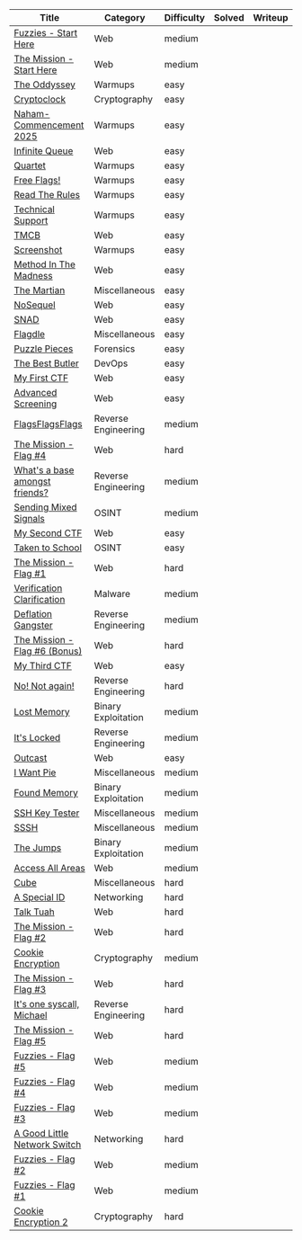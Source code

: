 | Title | Category | Difficulty | Solved | Writeup |
| --- | --- | --- | --- | --- |
| [Fuzzies - Start Here](Fuzzies%20-%20Start%20Here/readme.md) | Web | medium |  | |
| [The Mission - Start Here](The%20Mission%20-%20Start%20Here/readme.md) | Web | medium |  | |
| [The Oddyssey](The%20Oddyssey/readme.md) | Warmups | easy |  | |
| [Cryptoclock](Cryptoclock/readme.md) | Cryptography | easy |  | |
| [Naham-Commencement 2025](Naham-Commencement%202025/readme.md) | Warmups | easy |  | |
| [Infinite Queue](Infinite%20Queue/readme.md) | Web | easy |  | |
| [Quartet](Quartet/readme.md) | Warmups | easy |  | |
| [Free Flags!](Free%20Flags%21/readme.md) | Warmups | easy |  | |
| [Read The Rules](Read%20The%20Rules/readme.md) | Warmups | easy |  | |
| [Technical Support](Technical%20Support/readme.md) | Warmups | easy |  | |
| [TMCB](TMCB/readme.md) | Web | easy |  | |
| [Screenshot](Screenshot/readme.md) | Warmups | easy |  | |
| [Method In The Madness](Method%20In%20The%20Madness/readme.md) | Web | easy |  | |
| [The Martian](The%20Martian/readme.md) | Miscellaneous | easy |  | |
| [NoSequel](NoSequel/readme.md) | Web | easy |  | |
| [SNAD](SNAD/readme.md) | Web | easy |  | |
| [Flagdle](Flagdle/readme.md) | Miscellaneous | easy |  | |
| [Puzzle Pieces](Puzzle%20Pieces/readme.md) | Forensics | easy |  | |
| [The Best Butler](The%20Best%20Butler/readme.md) | DevOps | easy |  | |
| [My First CTF](My%20First%20CTF/readme.md) | Web | easy |  | |
| [Advanced Screening](Advanced%20Screening/readme.md) | Web | easy |  | |
| [FlagsFlagsFlags](FlagsFlagsFlags/readme.md) | Reverse Engineering | medium |  | |
| [The Mission - Flag #4](The%20Mission%20-%20Flag%20%234/readme.md) | Web | hard |  | |
| [What's a base amongst friends?](What%27s%20a%20base%20amongst%20friends/readme.md) | Reverse Engineering | medium |  | |
| [Sending Mixed Signals](Sending%20Mixed%20Signals/readme.md) | OSINT | medium |  | |
| [My Second CTF](My%20Second%20CTF/readme.md) | Web | easy |  | |
| [Taken to School](Taken%20to%20School/readme.md) | OSINT | easy |  | |
| [The Mission - Flag #1](The%20Mission%20-%20Flag%20%231/readme.md) | Web | hard |  | |
| [Verification Clarification](Verification%20Clarification/readme.md) | Malware | medium |  | |
| [Deflation Gangster](Deflation%20Gangster/readme.md) | Reverse Engineering | medium |  | |
| [The Mission - Flag #6 (Bonus)](The%20Mission%20-%20Flag%20%236%20%28Bonus%29/readme.md) | Web | hard |  | |
| [My Third CTF](My%20Third%20CTF/readme.md) | Web | easy |  | |
| [No! Not again!](No%21%20Not%20again%21/readme.md) | Reverse Engineering | hard |  | |
| [Lost Memory](Lost%20Memory/readme.md) | Binary Exploitation | medium |  | |
| [It's Locked](It%27s%20Locked/readme.md) | Reverse Engineering | medium |  | |
| [Outcast](Outcast/readme.md) | Web | easy |  | |
| [I Want Pie](I%20Want%20Pie/readme.md) | Miscellaneous | medium |  | |
| [Found Memory](Found%20Memory/readme.md) | Binary Exploitation | medium |  | |
| [SSH Key Tester](SSH%20Key%20Tester/readme.md) | Miscellaneous | medium |  | |
| [SSSH](SSSH/readme.md) | Miscellaneous | medium |  | |
| [The Jumps](The%20Jumps/readme.md) | Binary Exploitation | medium |  | |
| [Access All Areas](Access%20All%20Areas/readme.md) | Web | medium |  | |
| [Cube](Cube/readme.md) | Miscellaneous | hard |  | |
| [A Special ID](A%20Special%20ID/readme.md) | Networking | hard |  | |
| [Talk Tuah](Talk%20Tuah/readme.md) | Web | hard |  | |
| [The Mission - Flag #2](The%20Mission%20-%20Flag%20%232/readme.md) | Web | hard |  | |
| [Cookie Encryption](Cookie%20Encryption/readme.md) | Cryptography | medium |  | |
| [The Mission - Flag #3](The%20Mission%20-%20Flag%20%233/readme.md) | Web | hard |  | |
| [It's one syscall, Michael](It%27s%20one%20syscall%2C%20Michael/readme.md) | Reverse Engineering | hard |  | |
| [The Mission - Flag #5](The%20Mission%20-%20Flag%20%235/readme.md) | Web | hard |  | |
| [Fuzzies - Flag #5](Fuzzies%20-%20Flag%20%235/readme.md) | Web | medium |  | |
| [Fuzzies - Flag #4](Fuzzies%20-%20Flag%20%234/readme.md) | Web | medium |  | |
| [Fuzzies - Flag #3](Fuzzies%20-%20Flag%20%233/readme.md) | Web | medium |  | |
| [A Good Little Network Switch](A%20Good%20Little%20Network%20Switch/readme.md) | Networking | hard |  | |
| [Fuzzies - Flag #2](Fuzzies%20-%20Flag%20%232/readme.md) | Web | medium |  | |
| [Fuzzies - Flag #1](Fuzzies%20-%20Flag%20%231/readme.md) | Web | medium |  | |
| [Cookie Encryption 2](Cookie%20Encryption%202/readme.md) | Cryptography | hard |  | |
